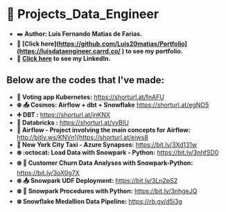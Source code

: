 # :battery: Projects_Data_Engineer

* **:black_nib: Author: Luís Fernando Matias de Farias.**
* **:file_folder: [Click here](https://github.com/Luis20matias/Portfolio](https://luisdataengineer.carrd.co/ ) to see my portfolio.**
* **:page_with_curl: [Click here](https://www.linkedin.com/in/lu%C3%ADs-fernando-matias-de-farias-52234b20a/?locale=en_US) to see my LinkedIn.**


## Below are the codes that I've made:

* **:scroll: Voting app Kubernetes:** https://shorturl.at/fnAFU
* **:snowflake: :outbox_tray: Cosmos: Airflow + dbt + Snowflake** https://shorturl.at/egNO5
* **:heavy_plus_sign: DBT :** https://shorturl.at/jnKNX
* **:gift: Databricks :** https://shorturl.at/vyBIU
* **:white_flower: Airflow - Project involving the main concepts for Airflow:** http://bitly.ws/KNVn](https://shorturl.at/eiws8
* **:taxi: New York City Taxi - Azure Synapses:** https://bit.ly/3Xd131w
* **:snowflake: :octocat: Load Data with Snowpark - Python:** https://bit.ly/3nhfSD0
* **:snowflake: :mag_right: Customer Churn Data Analyses with Snowpark-Python:** https://bit.ly/3oX0g7X
* **:snowflake: :outbox_tray: Snowpark UDF Deployment:** https://bit.ly/3Ln2pS2
* **:snowflake: :page_with_curl: Snowpark Procedures with Python:** https://bit.ly/3nhgeJQ
* **:snowflake: Snowflake Medallion Data Pipeline:** https://rb.gy/d5i3g
